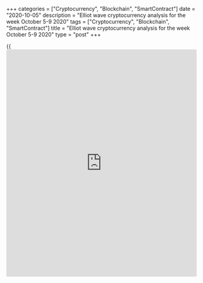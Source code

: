 +++
categories = ["Cryptocurrency", "Blockchain", "SmartContract"]
date = "2020-10-05"
description = "Elliot wave cryptocurrency analysis for the week October 5-9 2020"
tags = ["Cryptocurrency", "Blockchain", "SmartContract"]
title = "Elliot wave cryptocurrency analysis for the week October 5-9 2020"
type = "post"
+++

{{<iframe id="large-banner" src="https://www.bounty.group/#slide=12.0" width="100%" height="600" scrolling="no" style="border: 0px solid rgb(216, 221, 230); border-radius: 3px;">}}

2020-10-05

2020-10-05

Medium-term forecast for five cryptocurrencies as of 05.10.2020Roman
Onegin

I welcome my readers!

I have prepared a medium-term cryptocurrency forecast based on Elliott
wave analysis of Bitcoin, Ethereum, Litecoin, EOS, and Ripple. I offer
trading signals for each cryptocurrency pair.

The cryptocurrencies being analyzed are forming the bullish impulse
waves at the time of writing. Therefore, I recommend entering long
trades with the target profits at the indicated levels.

The article covers the following subjects:

##  **Elliott wave Bitcoin analysis**

 ****

The BTCUSD market continues forming long-term correction 4 as a double
zigzag [W]-[X]-[Y]. The upward linking wave [X] is now unfolding, it is
composed of the sub-waves (W)-(X)-(Y). After the tow sub-waves (W)-(X),
the price has started rising in the final wave (Y). Let us see its
structure in more detail in the eight-hour timeframe.

Wave (Y) is must complete as a simple ascending zigzag A-B-C. The market
finished forming the impulse wave A. Next, the corrective wave B
started. The B correction must complete as a double zigzag [W]-[X]-[Y].
The market should continue rising to a level of 11315, where the entire
linking wave [X] should finish. Next, the price should be declining in
the final wave [Y] towards the previous low, made by wave (a).

### Trading plan for [BTCUSD][1] for the week

Buy 10641.00, TP 11315.00

* * *

##  **Elliott wave Ethereum analysis**

 ****

In the [daily](https://www.fintecher.org/2020/03/03/forex-trading-daily-strategy/) timeframe, the Ethereum price is rising in the upward
linking wave [X], which is unfolding as a triple zigzag
(W)-(X)-(Y)-(X)-(Z). After the zigzag-shaped wave (Y) finished, the
price has started declining in the linking wave (X) that should complete
as a simple zigzag A-B-C. The A impulse and the B correction are likely
to have completed. The five-wave impulse C should be developing. Let us
see its structure in a shorter timeframe.

After the upward correction B finished, the price has turned down and
started declining. The market must have started forming the beginning of
the C impulse. The approximate trajectory of the future price movement
is outlined in the chart. The market should be rising in correction [2]
towards a level of 370.00. Next, the market will go down in impulse [3].
Following a short correction up in correction [4], the price will
continue declining in wave [5].

### Trading plan **[ETHUSD][2] **for the week

Buy 350.06, TP 370.00

* * *

##  **Elliott wave Litecoin analysis**

The LTCUSD market continues following the long-term correction B, which
is unfolding as a triple zigzag composed of five sub-waves
[W]-[X]-[Y]-[X]-[Z]. The most recent section of the chart displays the
structure of the final wave [Z], which is forming as a simple zigzag
(A)-(B)-(C). The impulse wave (A) and the corrective wave (B) have
completed. There is now developing the impulse wave (C). Let us see its
structure in more detail.

The (C) impulse is composed of five motive sub-waves 1-2-3-4-5. The two
impulse sub-waves 1 and 3 have completed, as well as the corrective wave
2. The price is now rising in the corrective wave 4 that could end as a
standard zigzag [a]-[b]-[c]. This correction could finish at a level of
51.00. Next, the price will continue declining in wave 5, as it is
outlined in the chart.

### Trading plan for **[LTCUSD][3]**  for the week

Buy 46.20, TP 51.00

* * *

##  **Elliott wave EOS analysis**

 ****

Like in the previous trading weeks, the EOS continues moving down in the
global corrective wave B, which is unfolding as a triple zigzag
[W]-[X]-[Y]-[X]-[Z]. The first four parts of this pattern have
completed, and the down wave [Z] is unfolding as a simple zigzag
(A)-(B)-(C). Let us see the most recent chart section on the eight-hour
timeframe.

The impulse wave (A) has finished in the simple zigzag (A)-(B)-(C). The
market is now rising in the corrective wave (B), which may end as a
simple zigzag A-B-C. The market should be rising to a level of 2.80 in
the C impulse. Next, the price should be declining within the (C)
impulse to a level of 1.40. This level is the previous low made by wave
[Y].

### Trading plan for **[EOSUSD][4]** for the week

Buy 2.49, TP 2.80

* * *

##  **Elliott wave Ripple analysis**

The Ripple market is forming the triple down zigzag [W]-[X]-[Y]-[X]-[Z].
There have completed four parts out of five. Wave [Z] is now developing.
The [Z} wave may complete as a simple zigzag (A)-(B)-(C). The (B)
correction is now unfolding. Let see this zigzag in more detail in the
eight-hour timeframe.

The (A) wave, composed of the sub-waves 1-2-3-4-5, has completed as a
leading diagonal. The market has started rising in the (B) correction.
Over the next few days, the market should continue moving up in the
impulse wave C to a level of 0.266, where the entire correction (B) will
reach the 38.2% Fibonacci level of the impulse wave (A). Next, wave (С)
should drive the price down towards the previous low made by the zigzag-
shaped wave (Y).

### Trading plan for **[XRPUSD][5]** for the week

Buy 0.247, TP 0.266

* * *

P.S. Did you like my article? Share it in social networks: it will be
the best “thank you" :)

Ask me questions and comment below. I’ll be glad to answer your
questions and give necessary explanations.

 **Useful links:**

  * I recommend trying to trade with a reliable broker [here][6]. The system allows you to trade by yourself or copy successful traders from all across the globe.
  * Use my promo-code BLOG for getting deposit bonus 50% on LiteForex platform. Just enter this code in the appropriate field while [depositing][7] your trading account.
  * Telegram chat for traders: <t.me/liteforexengchat>. We are sharing the signals and trading experience
  * Telegram channel with high-quality analytics, Forex reviews, training articles, and other useful things for traders <t.me/liteforex>

## Price chart of BTCUSD in real time mode

The content of this article reflects the author’s opinion and does not
necessarily reflect the official position of LiteForex. The material
published on this page is provided for informational purposes only and
should not be considered as the provision of investment advice for the
purposes of Directive 2004/39/EC.

Rate this article:

{{value}}

( {{count}} {{title}} )

   1. my.liteforex.com/trading/chart?symbol=BTCUSD
   2. my.liteforex.com/trading/chart?symbol=ETHUSD
   3. my.liteforex.com/trading/chart?symbol=LTCUSD&returnUrl=true
   4. my.liteforex.com/trading/chart?symbol=EOSUSD&returnUrl=true
   5. my.liteforex.com/trading/chart?symbol=XRPUSD
   6. my.liteforex.com/?category=analysts-opinions&slug=medium-term-forecast-for-five-cryptocurrencies-as-of-05102020&openPopup=%2Fregistration%2Fpopup&utm_source=blog&utm_medium=article&utm_campaign=bonus
   7. my.liteforex.com/deposit/?category=analysts-opinions&slug=medium-term-forecast-for-five-cryptocurrencies-as-of-05102020&promo_code=BLOG&utm_source=blog&utm_medium=article&utm_campaign=bonus